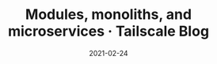 ---
title: "Modules, monoliths, and microservices · Tailscale Blog"
date: 2021-02-24
externalLink: https://tailscale.com/blog/modules-monoliths-and-microservices/
---